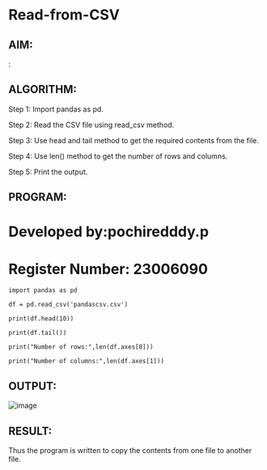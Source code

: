 # Read-from-CSV

## AIM:
:

## ALGORITHM:
Step 1: Import pandas as pd.

Step 2: Read the CSV file using read_csv method.

Step 3: Use head and tail method to get the required contents from the file.

Step 4: Use len() method to get the number of rows and columns.

Step 5: Print the output.



## PROGRAM:
# Developed by:pochiredddy.p
# Register Number: 23006090
```
import pandas as pd

df = pd.read_csv('pandascsv.csv')

print(df.head(10))

print(df.tail())

print("Number of rows:",len(df.axes[0]))

print("Number of columns:",len(df.axes[1]))
```



## OUTPUT:
![image](https://github.com/pochireddyp/Read-from-CSV/assets/150232043/a6508c7b-fc6b-4e8c-9602-b2ec6c8b6bbb)

## RESULT:
Thus the program is written to copy the contents from one file to another file.
